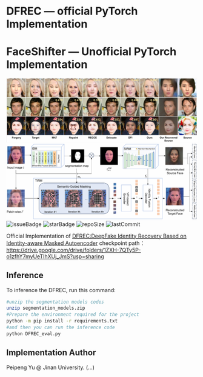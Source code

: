 # DFREC &mdash; official PyTorch Implementation

# FaceShifter &mdash; Unofficial PyTorch Implementation
![](./assets/teaser.png)
![](./assets/framework.png)
![issueBadge](https://img.shields.io/github/issues/botianzhe/DFREC)   ![starBadge](https://img.shields.io/github/stars/botianzhe/DFREC)   ![repoSize](https://img.shields.io/github/repo-size/botianzhe/DFREC)  ![lastCommit](https://img.shields.io/github/last-commit/botianzhe/DFREC) 

Official Implementation of [DFREC:DeepFake Identity Recovery Based on Identity-aware Masked Autoencoder](https://openreview.net/pdf?id=nxVUqDXJZG)
checkpoint path：https://drive.google.com/drive/folders/1ZXH-7QTy5P-o1zfhY7myUeTIhXUj_JmS?usp=sharing

## Inference
To inference the DFREC, run this command:

```bash
#unzip the segmentation models codes
unzip segmentation_models.zip
#Prepare the environment required for the project
python -m pip install -r requirements.txt
#and then you can run the inference code
python DFREC_eval.py
```

## Implementation Author

Peipeng Yu @ Jinan University. (...)

